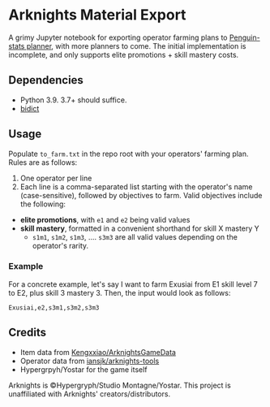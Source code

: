 # Arknights Material Export

A grimy Jupyter notebook for exporting operator farming plans to [Penguin-stats planner](https://penguin-stats.io/planner), with more planners to come.
The initial implementation is incomplete, and only supports elite promotions + skill mastery costs.

## Dependencies
- Python 3.9. 3.7+ should suffice.
- [bidict](https://github.com/jab/bidict)

## Usage

Populate `to_farm.txt` in the repo root with your operators' farming plan. Rules are as follows:
1. One operator per line
2. Each line is a comma-separated list starting with the operator's name (case-sensitive), followed by objectives to farm. Valid objectives include the following:
  - **elite promotions**,  with `e1` and `e2` being valid values
  - **skill mastery**, formatted in a convenient shorthand for skill X mastery Y
    - `s1m1`, `s1m2`, `s1m3`, .... `s3m3` are all valid values depending on the operator's rarity.

### Example
For a concrete example, let's say I want to farm Exusiai from E1 skill level 7 to E2, plus skill 3 mastery 3. Then, the input would look as follows:

`Exusiai,e2,s3m1,s3m2,s3m3`


## Credits

- Item data from [Kengxxiao/ArknightsGameData](https://github.com/Kengxxiao/ArknightsGameData)
- Operator data from [iansjk/arknights-tools](https://github.com/iansjk/arknights-tools)
- Hypergrpyh/Yostar for the game itself

Arknights is ©Hypergryph/Studio Montagne/Yostar. This project is unaffiliated with Arknights' creators/distributors.

